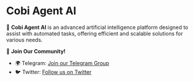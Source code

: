 # Cobi Agent AI

🚀 **Cobi Agent AI** is an advanced artificial intelligence platform designed to assist with automated tasks, offering efficient and scalable solutions for various needs.

📢 **Join Our Community!**
- 🌍 Telegram: [Join our Telegram Group](https://t.me/+kply1_olLgFiMzI0)
- 🐦 Twitter: [Follow us on Twitter](https://x.com/_caldeiX)
